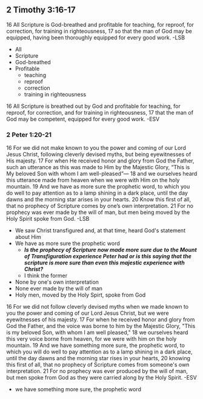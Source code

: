 ## 2 Timothy 3:16-17
16 All Scripture is God-breathed and profitable for teaching, for reproof, for correction, for training in righteousness, 17 so that the man of God may be equipped, having been thoroughly equipped for every good work.
-LSB

- All
- Scripture
- God-breathed
- Profitable
  - teaching
  - reproof
  - correction
  - training in righteousness

16 All Scripture is breathed out by God and profitable for teaching, for reproof, for correction, and for training in righteousness, 17 that the man of God may be competent, equipped for every good work.
-ESV

### 2 Peter 1:20-21
16 For we did not make known to you the power and coming of our Lord Jesus Christ, following cleverly devised myths, but being eyewitnesses of His majesty. 17 For when He received honor and glory from God the Father, such an utterance as this was made to Him by the Majestic Glory, “This is My beloved Son with whom I am well-pleased”⁠— 18 and we ourselves heard this utterance made from heaven when we were with Him on the holy mountain. 19 And we have as more sure the prophetic word, to which you do well to pay attention as to a lamp shining in a dark place, until the day dawns and the morning star arises in your hearts. 20 Know this first of all, that no prophecy of Scripture comes by one’s own interpretation. 21 For no prophecy was ever made by the will of man, but men being moved by the Holy Spirit spoke from God.
-LSB

- We saw Christ transfigured and, at that time, heard God's statement about Him
- We have as more sure the prophetic word
	- ***Is the prophecy of Scripture now made more sure due to the Mount of Transfiguration experience Peter had or is this saying that the scripture is more sure than even this majestic experience with Christ?***
	- I think the former
- None by one's own interpretation
- None ever made by the will of man
- Holy men, moved by the Holy Spirt, spoke from God

16 For we did not follow cleverly devised myths when we made known to you the power and coming of our Lord Jesus Christ, but we were eyewitnesses of his majesty. 17 For when he received honor and glory from God the Father, and the voice was borne to him by the Majestic Glory, "This is my beloved Son, with whom I am well pleased," 18 we ourselves heard this very voice borne from heaven, for we were with him on the holy mountain. 19 And we have something more sure, the prophetic word, to which you will do well to pay attention as to a lamp shining in a dark place, until the day dawns and the morning star rises in your hearts, 20 knowing this first of all, that no prophecy of Scripture comes from someone's own interpretation. 21 For no prophecy was ever produced by the will of man, but men spoke from God as they were carried along by the Holy Spirit.
-ESV

- we have something more sure, the prophetic word



